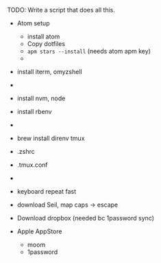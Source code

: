 TODO:
Write a script that does all this.

- Atom setup
  - install atom
  - Copy dotfiles
  - `apm stars --install` (needs atom apm key)
  - 
- install iterm, omyzshell
- 
- install nvm, node
- install rbenv
- 
- brew install direnv tmux

- .zshrc
- .tmux.conf
- 
- keyboard repeat fast
- download Seil, map caps -> escape
- Download dropbox (needed bc 1password sync)
- Apple AppStore
  - moom
  - 1password
